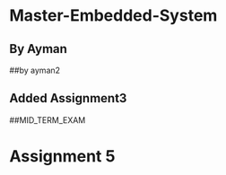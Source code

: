 # Master-Embedded-System
## By Ayman
##by ayman2
## Added Assignment3
##MID_TERM_EXAM
# Assignment 5
